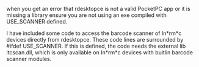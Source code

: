 when you get an error that rdesktopce is not a valid PocketPC app or it is missing a library ensure you are not using an exe compiled with USE\_SCANNER defined.

I have included some code to access the barcode scanner of In\*rm\*c devices directly from rdesktopce. These code lines are surrounded by #ifdef USE\_SCANNER. If this is defined, the code needs the external lib itcscan.dll, which is only available on In\*rm\*c devices with buitlin barcode scanner modules.